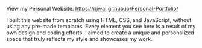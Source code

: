 View my Personal Website: https://rijwal.github.io/Personal-Portfolio/

I built this website from scratch using HTML, CSS, and JavaScript, without using any pre-made templates. Every element you see here is a result of my own design and coding efforts. I aimed to create a unique and personalized space that truly reflects my style and showcases my work.
